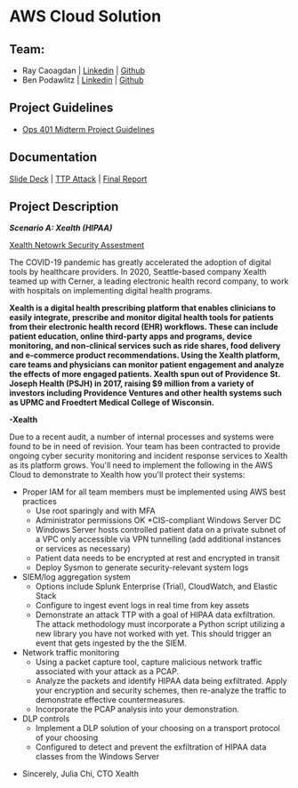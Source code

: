 # AWS Cloud Solution

## Team:
* Ray Caoagdan | [Linkedin](https://www.linkedin.com/in/raymond-caoagdan-666191206/) | [Github](https://github.com/rcaoagdan) 
* Ben Podawlitz | [Linkedin](https://www.linkedin.com/in/benpodawiltz) | [Github](https://github.com/benpodawiltz)

## Project Guidelines
* [Ops 401 Midterm Project Guidelines](https://github.com/codefellows/seattle-ops-cyber-401n1/blob/main/class-20/project-guidelines.md)

## Documentation
 [Slide Deck](https://docs.google.com/presentation/d/1YbV_sRDc0HArj8wsM8ZtLYIXoBYiwn2JtoION6wkDF0/edit?usp=sharing) | 
 [TTP Attack](https://docs.google.com/presentation/d/13ueTwVkRY9m7YF0wkqy1dJJkHMXXgJ-rzk3VGOqtXVc/edit?usp=sharing) | [Final Report](https://docs.google.com/document/d/196uESyzNqCcGFjPFhu7nQoNPuLHFbIZnvKrvZex2YFI/edit)




## Project Description

***Scenario A: Xealth (HIPAA)***

[Xealth Netowrk Security Assestment](https://www.icloud.com/iclouddrive/0xI962tCmPxawI5W_clmCAHhw#Network_Security_Assessment_-_Xealth)

The COVID-19 pandemic has greatly accelerated the adoption of digital tools by healthcare providers. In 2020, Seattle-based company Xealth teamed up with Cerner, a leading electronic health record company, to work with hospitals on implementing digital health programs.

__Xealth is a digital health prescribing platform that enables clinicians to easily integrate, prescribe and monitor digital health tools for patients from their electronic health record (EHR) workflows. These can include patient education, online third-party apps and programs, device monitoring, and non-clinical services such as ride shares, food delivery and e-commerce product recommendations. Using the Xealth platform, care teams and physicians can monitor patient engagement and analyze the effects of more engaged patients. Xealth spun out of Providence St. Joseph Health (PSJH) in 2017, raising $9 million from a variety of investors including Providence Ventures and other health systems such as UPMC and Froedtert Medical College of Wisconsin.__

__-Xealth__

Due to a recent audit, a number of internal processes and systems were found to be in need of revision. Your team has been contracted to provide ongoing cyber security monitoring and incident response services to Xealth as its platform grows. You'll need to implement the following in the AWS Cloud to demonstrate to Xealth how you'll protect their systems:

* Proper IAM for all team members must be implemented using AWS best practices
    * Use root sparingly and with MFA
    * Administrator permissions OK
*CIS-compliant Windows Server DC
    * Windows Server hosts controlled patient data on a private subnet of a VPC only accessible via VPN tunnelling (add additional instances or services as necessary)
    * Patient data needs to be encrypted at rest and encrypted in transit
    * Deploy Sysmon to generate security-relevant system logs
* SIEM/log aggregation system
    * Options include Splunk Enterprise (Trial), CloudWatch, and Elastic Stack
    * Configure to ingest event logs in real time from key assets
    * Demonstrate an attack TTP with a goal of HIPAA data exfiltration. The attack methodology must incorporate a Python script utilizing a new library you have not worked with yet. This should trigger an event that gets ingested by the the SIEM.
* Network traffic monitoring
    * Using a packet capture tool, capture malicious network traffic associated with your attack as a PCAP.
    * Analyze the packets and identify HIPAA data being exfiltrated. Apply your encryption and security schemes, then re-analyze the traffic to demonstrate effective countermeasures.
    * Incorporate the PCAP analysis into your demonstration.
* DLP controls
    * Implement a DLP solution of your choosing on a transport protocol of your choosing
    * Configured to detect and prevent the exfiltration of HIPAA data classes from the Windows Server
    
- Sincerely, Julia Chi, CTO Xealth


